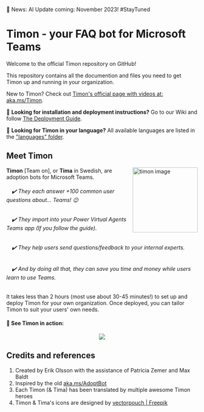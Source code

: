 📢 News: AI Update coming: November 2023! #StayTuned
# Timon - your FAQ bot for Microsoft Teams 

Welcome to the official Timon repository on GitHub!

This repository contains all the documention and files you need to get Timon up and running in your organization.

New to Timon? Check out [Timon's official page with videos at: aka.ms/Timon](https://aka.ms/Timon).


📖 **Looking for installation and deployment instructions?** Go to our Wiki and follow [The Deployment Guide](https://github.com/Erithano/Timon-Your-FAQ-bot-for-Microsoft-Teams/wiki/Deployment-Guide).

💬 **Looking for Timon in your language?** All available languages are listed in the ["languages" folder](https://github.com/Erithano/Timon-Your-FAQ-bot-for-Microsoft-Teams/tree/main/languages).

## Meet Timon
 <img width="171" alt="timon image" align="right" src="https://user-images.githubusercontent.com/73707246/119368353-34723580-bcb3-11eb-95bc-8f1c7d351fbd.png">
 
**Timon** [Team on], or **Tima** in Swedish, are adoption bots for Microsoft Teams.

######  ✔️ They each answer +100 common user questions about... Teams! 😉
######  ✔️ They import into your Power Virtual Agents Teams app (If you follow the guide).
######  ✔️ They help users send questions/feedback to your internal experts.
######  ✔️ And by doing all that, they can save you time and money while users learn to use Teams.
    
It takes less than 2 hours (most use about 30-45 minutes!) to set up and deploy Timon for your own organization. Once deployed, you can tailor Timon to suit your users' own needs.
 
 #### 🎥 See Timon in action:
 <p align="center">
 <img src="https://user-images.githubusercontent.com/73707246/119382155-f29cbb80-bcc1-11eb-991b-61e6c9995808.gif">
 </p>

## Credits and references

1. Created by Erik Olsson with the assistance of Patricia Zemer and Max Baldt
2. Inspired by the old [aka.ms/AdoptBot](https://aka.ms/AdoptBot)
4. Each Timon (& Tima) has been translated by multiple awesome Timon heroes
5. Timon & Tima's icons are designed by [vectorpouch |
   Freepik](https://www.freepik.com/vectorpouch)
